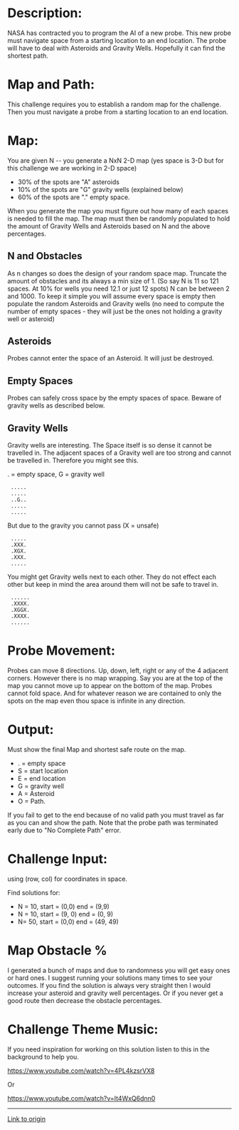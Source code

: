 # Description:

NASA has contracted you to program the AI of a new probe. This new probe must navigate space from a starting location to an end location. The probe will have to deal with Asteroids and Gravity Wells. Hopefully it can find the shortest path.

# Map and Path:

This challenge requires you to establish a random map for the challenge. Then you must navigate a probe from a starting location to an end location.

# Map:

You are given N -- you generate a NxN 2-D map (yes space is 3-D but for this challenge we are working in 2-D space)

* 30% of the spots are "A" asteroids
* 10% of the spots are "G" gravity wells (explained below)
* 60% of the spots are "." empty space.

When you generate the map you must figure out how many of each spaces is needed to fill the map. The map must then be randomly populated to hold the amount of Gravity Wells and Asteroids based on N and the above percentages.

## N and Obstacles

As n changes so does the design of your random space map. Truncate the amount of obstacles and its always a min size of 1. (So say N is 11 so 121 spaces. At 10% for wells you need 12.1 or just 12 spots) N can be between 2 and 1000. To keep it simple you will assume every space is empty then populate the random Asteroids and Gravity wells (no need to compute the number of empty spaces - they will just be the ones not holding a gravity well or asteroid)

## Asteroids

Probes cannot enter the space of an Asteroid. It will just be destroyed.

## Empty Spaces

Probes can safely cross space by the empty spaces of space. Beware of gravity wells as described below.

## Gravity Wells

Gravity wells are interesting. The Space itself is so dense it cannot be travelled in. The adjacent spaces of a Gravity well are too strong and cannot be travelled in. Therefore you might see this.

. = empty space, G = gravity well

     .....
     .....
     ..G..
     .....
     .....

But due to the gravity you cannot pass (X = unsafe)

     .....
     .XXX.
     .XGX.
     .XXX.
     .....

You might get Gravity wells next to each other. They do not effect each other but keep in mind the area around them will not be safe to travel in.

     ......
     .XXXX.
     .XGGX.
     .XXXX.
     ......


# Probe Movement:

Probes can move 8 directions. Up, down, left, right or any of the 4 adjacent corners. However there is no map wrapping. Say you are at the top of the map you cannot move up to appear on the bottom of the map. Probes cannot fold space. And for whatever reason we are contained to only the spots on the map even thou space is infinite in any direction. 

# Output:

Must show the final Map and shortest safe route on the map. 

* . = empty space
* S = start location
* E = end location
* G = gravity well
* A = Asteroid
* O = Path.

If you fail to get to the end because of no valid path you must travel as far as you can and show the path. Note that the probe path was terminated early due to "No Complete Path" error.

# Challenge Input:

using (row, col) for coordinates in space.

Find solutions for:

* N = 10, start = (0,0) end = (9,9)
* N = 10, start = (9, 0) end = (0, 9)
* N= 50, start = (0,0) end = (49, 49)

# Map Obstacle %

I generated a bunch of maps and due to randomness you will get easy ones or hard ones. I suggest running your solutions many times to see your outcomes. If you find the solution is always very straight then I would increase your asteroid and gravity well percentages. Or if you never get a good route then decrease the obstacle percentages. 

# Challenge Theme Music:

If you need inspiration for working on this solution listen to this in the background to help you.

https://www.youtube.com/watch?v=4PL4kzsrVX8

Or

https://www.youtube.com/watch?v=It4WxQ6dnn0

---

[Link to origin](https://www.reddit.com/r/dailyprogrammer/2o5tb7)